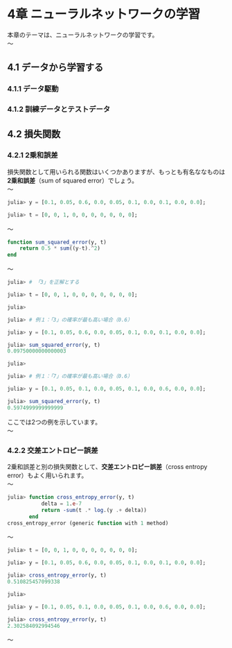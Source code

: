 # 4章 ニューラルネットワークの学習

本章のテーマは、ニューラルネットワークの学習です。  
～  

## 4.1 データから学習する
### 4.1.1 データ駆動
### 4.1.2 訓練データとテストデータ
## 4.2 損失関数
### 4.2.1 2乗和誤差

損失関数として用いられる関数はいくつかありますが、もっとも有名ななものは**2乗和誤差**（sum of squared error）でしょう。  
～  

```julia
julia> y = [0.1, 0.05, 0.6, 0.0, 0.05, 0.1, 0.0, 0.1, 0.0, 0.0];

julia> t = [0, 0, 1, 0, 0, 0, 0, 0, 0, 0];

```

～  

```julia
function sum_squared_error(y, t)
    return 0.5 * sum((y-t).^2)
end
```

～  

```julia
julia> # 「3」を正解とする

julia> t = [0, 0, 1, 0, 0, 0, 0, 0, 0, 0];

julia>

julia> # 例１：「3」の確率が最も高い場合（0.6）

julia> y = [0.1, 0.05, 0.6, 0.0, 0.05, 0.1, 0.0, 0.1, 0.0, 0.0];

julia> sum_squared_error(y, t)
0.09750000000000003

julia>

julia> # 例１：「7」の確率が最も高い場合（0.6）

julia> y = [0.1, 0.05, 0.1, 0.0, 0.05, 0.1, 0.0, 0.6, 0.0, 0.0];

julia> sum_squared_error(y, t)
0.5974999999999999
```

ここでは2つの例を示しています。  
～  

### 4.2.2 交差エントロピー誤差

2乗和誤差と別の損失関数として、**交差エントロピー誤差**（cross entropy error）もよく用いられます。  
～  

```julia
julia> function cross_entropy_error(y, t)
           delta = 1.e-7
           return -sum(t .* log.(y .+ delta))
       end
cross_entropy_error (generic function with 1 method)

```

～  

```julia
julia> t = [0, 0, 1, 0, 0, 0, 0, 0, 0, 0];

julia> y = [0.1, 0.05, 0.6, 0.0, 0.05, 0.1, 0.0, 0.1, 0.0, 0.0];

julia> cross_entropy_error(y, t)
0.510825457099338

julia>

julia> y = [0.1, 0.05, 0.1, 0.0, 0.05, 0.1, 0.0, 0.6, 0.0, 0.0];

julia> cross_entropy_error(y, t)
2.302584092994546
```

～  

